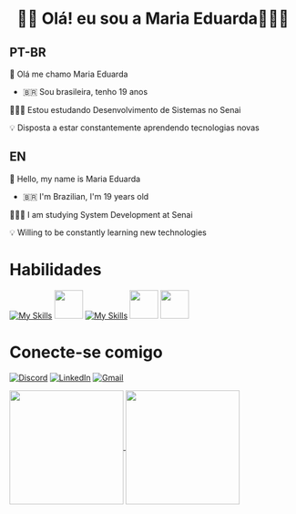 <h1 align="center"> 👋🏼 Olá! eu sou a Maria Eduarda👩🏽‍💻

## PT-BR
👋 Olá me chamo Maria Eduarda

- 🇧🇷 Sou brasileira, tenho 19 anos
   
👩🏻‍💻 Estou estudando Desenvolvimento de Sistemas no Senai

💡 Disposta a estar constantemente aprendendo tecnologias novas

## EN
👋 Hello, my name is Maria Eduarda

- 🇧🇷 I'm Brazilian, I'm 19 years old

👩🏻‍💻 I am studying System Development at Senai

💡 Willing to be constantly learning new technologies

# Habilidades
[![My Skills](https://skillicons.dev/icons?i=html,css,js)](https://skillicons.dev)
<img height="50" src="https://github.com/mariaeduarda022005/mariaeduarda022005/blob/main/icons/C.svg">
[![My Skills](https://skillicons.dev/icons?i=java)](https://skillicons.dev)
<img height="50" src="https://github.com/mariaeduarda022005/mariaeduarda022005/blob/main/icons/MySQL-Dark.svg">
<img height="50" src="https://github.com/mariaeduarda022005/mariaeduarda022005/blob/main/icons/PostgreSQL-Dark.svg">


# Conecte-se comigo
[![Discord](https://img.shields.io/badge/Discord-9400D3?style=for-the-badge&logo=discord&logoColor=white)](https://discordapp.com/users/mariaeduardafigueiredo05)
[![LinkedIn](https://img.shields.io/badge/-LinkedIn-0000FF?style=for-the-badge&logo=linkedin&logoColor=000F)](https://www.linkedin.com/in/maria-eduarda-figueiredo2023/)
[![Gmail](https://img.shields.io/badge/-Gmail-000000?style=for-the-badge&logo=Gmail-Gmail&logoColor=)](mailto:mariaeduardafigueiredo04@gmail.com)


</a>
<a href="https://github.com/anuraghazra/github-readme-status">
  <img height=200 align="center" src= "https://github-readme-stats.vercel.app/api?username=mariaeduarda022005&show_icons=true&theme=tokyonight"/>
   </a>
   <a href="https://github.com/anuraghazra/convoychat">
  <img height=200 align="center" src= "https://github-readme-stats.vercel.app/api/top-langs/?username=mariaeduarda022005&exclude_repo=github-readme-stats,mariaeduarda022005.github.io&theme=tokyonight"/>
   </a>
